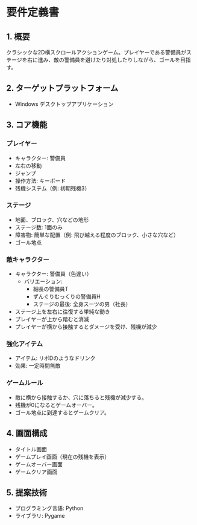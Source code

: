 # 要件定義書

## 1. 概要
クラシックな2D横スクロールアクションゲーム。プレイヤーである警備員がステージを右に進み、敵の警備員を避けたり対処したりしながら、ゴールを目指す。

## 2. ターゲットプラットフォーム
- Windows デスクトップアプリケーション

## 3. コア機能
### プレイヤー
- キャラクター: 警備員
- 左右の移動
- ジャンプ
- 操作方法: キーボード
- 残機システム（例: 初期残機3）

### ステージ
- 地面、ブロック、穴などの地形
- ステージ数: 1面のみ
- 障害物: 簡単な配置（例: 飛び越える程度のブロック、小さな穴など）
- ゴール地点

### 敵キャラクター
- キャラクター: 警備員（色違い）
    - バリエーション:
        - 細長の警備員T
        - ずんぐりむっくりの警備員H
        - ステージの最後: 全身スーツの男（社長）
- ステージ上を左右に往復する単純な動き
- プレイヤーが上から踏むと消滅
- プレイヤーが横から接触するとダメージを受け、残機が減少

### 強化アイテム
- アイテム: リポDのようなドリンク
- 効果: 一定時間無敵

### ゲームルール
- 敵に横から接触するか、穴に落ちると残機が減少する。
- 残機が0になるとゲームオーバー。
- ゴール地点に到達するとゲームクリア。

## 4. 画面構成
- タイトル画面
- ゲームプレイ画面（現在の残機を表示）
- ゲームオーバー画面
- ゲームクリア画面

## 5. 提案技術
- プログラミング言語: Python
- ライブラリ: Pygame
